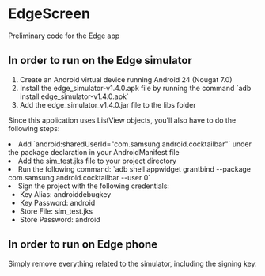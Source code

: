 # EdgeScreen
Preliminary code for the Edge app 

## In order to run on the Edge simulator
<ol>
<li>Create an Android virtual device running Android 24 (Nougat 7.0)</li>
<li>Install the edge_simulator-v1.4.0.apk file by running the command `adb install edge_simulator-v1.4.0.apk`</li>
<li>Add the edge_simulator_v1.4.0.jar file to the libs folder</li>
</ol>

Since this application uses ListView objects, you'll also have to do the following steps:
<li>Add `android:sharedUserId="com.samsung.android.cocktailbar"` under the package declaration in your AndroidManifest file</li>
<li>Add the sim_test.jks file to your project directory</li>
<li>Run the following command: `adb shell appwidget grantbind --package com.samsung.android.cocktailbar --user 0`</li>
<li>Sign the project with the following credentials:
    <ul>
        <li>Key Alias: androiddebugkey</li>
        <li>Key Password: android</li>
        <li>Store File: sim_test.jks</li>
        <li>Store Password: android</li>
    </ul>
</li>

## In order to run on Edge phone
Simply remove everything related to the simulator, including the signing key.